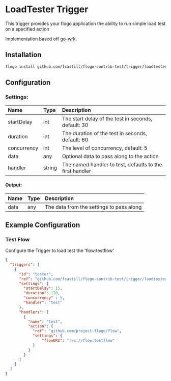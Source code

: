 <!--
title: LoadTester
weight: 4706
-->
# LoadTester Trigger
This trigger provides your flogo application the ability to run simple load test on a specified action

Implementation based off [go-wrk](github.com/tsliwowicz/go-wrk).

## Installation

```bash
flogo install github.com/fcastill/flogo-contrib-test/trigger/loadtester
```

## Configuration    

###  Settings:
| Name        | Type   | Description
|:---         | :---   | :---     
| startDelay  | int    | The start delay of the test in seconds, default: 30
| duration    | int    | The duration of the test in seconds, default: 60
| concurrency | int    | The level of concurrency, default: 5
| data        | any    | Optional data to pass along to the action
| handler     | string | The named handler to test, defaults to the first handler

#### Output:
| Name  | Type | Description
|:---   | :--- | :---     
| data  | any  | The data from the settings to pass along

## Example Configuration

### Test Flow
Configure the Trigger to load test the 'flow:testflow'

```json
{
  "triggers": [
    {
      "id": "tester",
      "ref": "github.com/fcastill/flogo-contrib-test/trigger/loadtester",
      "settings": {
        "startDelay": 15,
        "duration": 120,
        "concurrency" : 5,
        "handler": "test"
      },
      "handlers": [
        {
          "name": "test",
          "action": {
            "ref": "github.com/project-flogo/flow",
            "settings": {
                "flowURI": "res://flow:testflow"
            }       
          }
        }
      ]
    }
  ]
}
`````